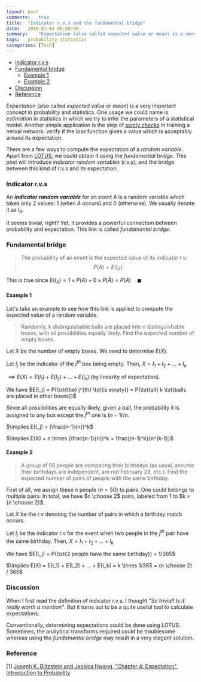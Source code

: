 ```yaml
---
layout: post
comments:	true
title:  "Indicator r.v.s and the fundamental bridge"
date:   2018-01-04 00:00:00
summary:    "Expectation (also called expected value or mean) is a very important concept in probability and statistics. One usage we could name is estimation in statistics in which we try to infer the parameters of a statistical model. Another simple application is the step of sanity checks in training a nerual network: verify if the loss function gives a value which is acceptably around its expectation..."
tags:   probability statistics
categories:	[Tech]
---
```


<!-- MarkdownTOC -->

- [Indicator r.v.s](#indicator-rvs)
- [Fundamental bridge](#fundamental-bridge)
	- [Example 1](#example-1)
	- [Example 2](#example-2)
- [Discussion](#discussion)
- [Reference](#reference)

<!-- /MarkdownTOC -->


*Expectation* (also called *expected value* or *mean*) is a very important concept in probability and statistics. One usage we could name is *estimation* in statistics in which we try to infer the parameters of a statistical model. Another simple application is the step of [sanity checks](http://cs231n.github.io/neural-networks-3/#sanitycheck) in training a nerual network: verify if the loss function gives a value which is acceptably around its expectation.

There are a few ways to compute the expectation of a *random variable*. Apart from [LOTUS](https://en.wikipedia.org/wiki/Law_of_the_unconscious_statistician), we could obtain it using the *fundamental bridge*. This post will introduce *indicator random variables* (r.v.s); and the bridge between this kind of r.v.s and its expectation.

### Indicator r.v.s

An ***indicator random variable*** for an event $A$ is a random variable which takes only 2 values: 1 (when $A$ occurs) and 0 (otherwise). We usually denote it as $I_A$.

It seems trivial, right? Yet, it provides a powerful connection between probability and expectation. This link is called *fundamental bridge*.

### Fundamental bridge

> The probability of an event is the expected value of its indicator r.v:<br>
> $$P(A) = E(I_A)$$

This is true since $E(I_A) = 1 \times P(A) + 0 \times P(\bar{A}) = P(A) \quad\blacksquare$

#### Example 1

Let's take an example to see how this link is applied to compute the expected value of a random variable.

> Randomly, k distinguishable balls are placed into n distinguishable boxes, with all possibilities equally likely. Find the expected number of empty boxes.

Let $X$ be the number of empty boxes. We need to determine $E(X)$.

Let $I_j$ be the indicator of the $j^{th}$ box being empty. Then, $X = I_1 + I_2 + ... + I_n$

$\implies E(X) = E(I_1) + E(I_2) + ... + E(I_n)$ (by linearity of expectation).

We have $E(I_j) = P(\txt{the} j^{th} \txt{is empty}) = P(\txt{all} k \txt{balls are placed in other boxes})$

Since all possibilities are equally likely, given a ball, the probability it is assigned to any box except the $j^{th}$ one is $(n-1)/n$. 

$\implies E(I_j) = (\frac{n-1}{n})^k$

$\implies E(X) = n \times (\frac{n-1}{n})^k  = \frac{(n-1)^k}{n^{k-1}}$

#### Example 2

> A group of 50 people are comparing their birthdays (as usual, assume their birthdays are independent, are not February 29, etc.). Find the expected number of pairs of people with the same birthday.

First of all, we assign these $n$ people ($n=50$) to pairs. One could belongs to multiple pairs. In total, we have $n \choose 2$ pairs, labeled from 1 to $k = {n \choose 2}$.

Let $X$ be the r.v denoting the number of pairs in which a birthday match occurs. 

Let $I_j$ be the indicator r.v for the event when two people in the $j^{th}$ pair have the same birthday. Then, $X = I_1 + I_2 + ... + I_k$

We have $E(I_j) = P(\txt{2 people have the same birthday}) = 1/365$

$\implies E(X) = E(I_1) + E(I_2) + ... + E(I_k) = k \times 1/365 = {n \choose 2} / 365$

### Discussion

When I first read the definition of indicator r.v.s, I thought *"So trivial! Is it really worth a mention"*. But it turns out to be a quite useful tool to calculate expectations.

Conventionally, determining expectations could be done using LOTUS. Sometimes, the analytical transforms required could be troublesome whereas using the *fundamental bridge* may result in a very elegant solution.

### Reference

[1] [Joseph K. Blitzstein and Jessica Hwang, "Chapter 4: Expectation", Introduction to Probability](https://www.amazon.com/Introduction-Probability-Chapman-Statistical-Science/dp/1466575573)




